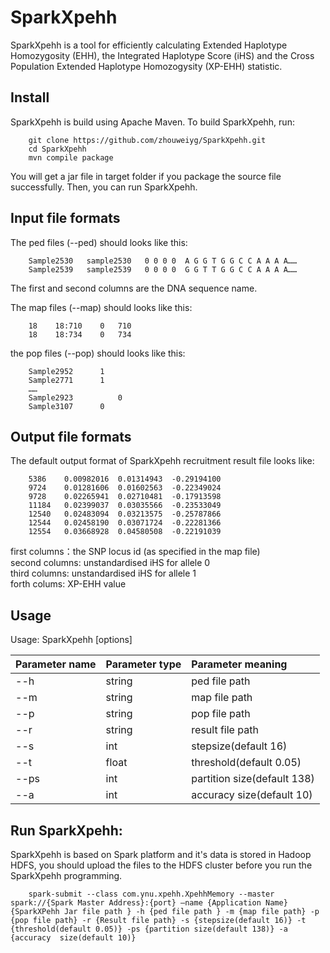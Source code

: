 SparkXpehh
===========
SparkXpehh is a tool for efficiently calculating Extended Haplotype Homozygosity (EHH), the Integrated Haplotype Score (iHS) and the Cross Population Extended Haplotype Homozogysity (XP-EHH) statistic.

Install
--------

SparkXpehh is build using Apache Maven. To build SparkXpehh, run:

        git clone https://github.com/zhouweiyg/SparkXpehh.git
        cd SparkXpehh
        mvn compile package

You will get a jar file in target folder if you package the source file successfully. Then, you can run SparkXpehh.

Input file formats
--------
The ped files (--ped) should looks like this:  

        Sample2530   sample2530   0 0 0 0  A G G T G G C C A A A A……  
        Sample2539   sample2539   0 0 0 0  G G T T G G C C A A A A……  
The first and second columns are the DNA sequence name.  

The map files (--map) should looks like this:   

        18	  18:710	0	710  
        18	  18:734	0	734  

the pop files (--pop) should looks like this:   

        Sample2952	    1  
        Sample2771	    1  
        ……  
        Sample2923   	    0  
        Sample3107	    0  

Output file formats
--------
The default output format of SparkXpehh recruitment result file looks like:

        5386	0.00982016	0.01314943	-0.29194100
        9724	0.01281606	0.01602563	-0.22349024
        9728	0.02265941	0.02710481	-0.17913598
        11184	0.02399037	0.03035566	-0.23533049
        12540	0.02483094	0.03213575	-0.25787866
        12544	0.02458190	0.03071724	-0.22281366
        12554	0.03668928	0.04580508	-0.22191039

first columns：the SNP locus id (as specified in the map file)   
second columns: unstandardised iHS for allele 0  
third columns: unstandardised iHS for allele 1  
forth colums: XP-EHH value  

Usage
--------

Usage:   SparkXpehh [options]

| Parameter name | Parameter type | Parameter meaning |
| ----- | :---- | :----- |
| --h |string	| ped file path |
| --m | 	string |	map file path |
| --p |	string |	pop file path |
| --r | 	string |	result file path |
| --s |	int | 	stepsize(default 16) |
| --t |	float |	threshold(default 0.05) |
| --ps | 	int |	partition size(default 138) |
| --a |	int |	accuracy  size(default 10) |





Run SparkXpehh:
--------
SparkXpehh is based on Spark platform and it's data is stored in Hadoop HDFS, you should upload the files to the HDFS cluster before you run the SparkXpehh programming.  

        spark-submit --class com.ynu.xpehh.XpehhMemory --master spark://{Spark Master Address}:{port} –name {Application Name} {SparkXPehh Jar file path } -h {ped file path } -m {map file path} -p {pop file path} -r {Result file path} -s {stepsize(default 16)} -t {threshold(default 0.05)} -ps {partition size(default 138)} -a {accuracy  size(default 10)}



